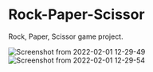 # Rock-Paper-Scissor

Rock, Paper, Scissor game project.

![Screenshot from 2022-02-01 12-29-49](https://user-images.githubusercontent.com/81062286/152037732-8b012fc6-3446-4bbe-8d4d-89bbc0a283b6.png)
![Screenshot from 2022-02-01 12-29-54](https://user-images.githubusercontent.com/81062286/152037740-a94e3729-5dbd-4917-a7bd-0b7ffb33aabd.png)
